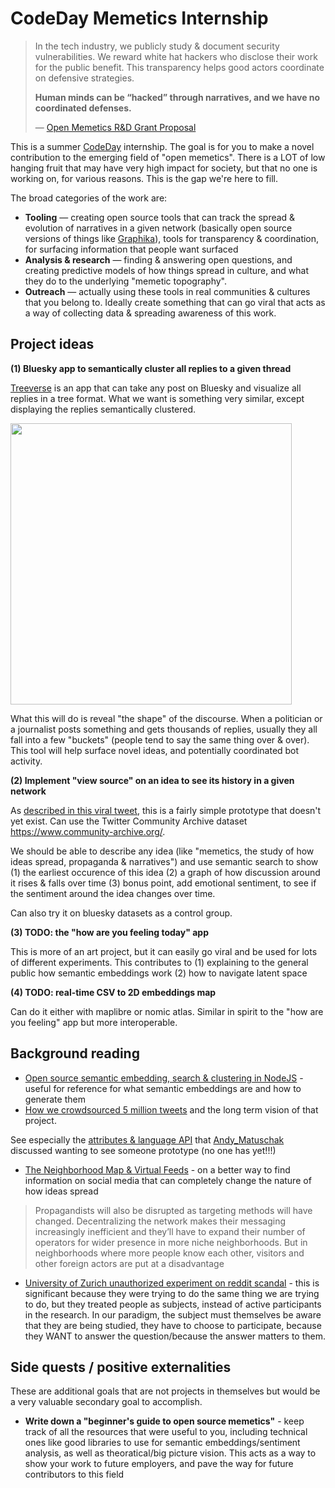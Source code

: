 # CodeDay Memetics Internship

> In the tech industry, we publicly study & document security vulnerabilities. We reward white hat hackers who disclose their work for the public benefit. This transparency helps good actors coordinate on defensive strategies. 
>
> **Human minds can be “hacked” through narratives, and we have no coordinated defenses.**
> 
> — [Open Memetics R&D Grant Proposal](https://docs.google.com/document/d/1kCLMHYjgWRPCjL5d7qXmN1QzgNXHmuljULaZg_04pZI/edit?tab=t.0)

This is a summer [CodeDay](https://codeday.org/) internship. The goal is for you to make a novel contribution to the emerging field of "open memetics". There is a LOT of low hanging fruit that may have very high impact for society, but that no one is working on, for various reasons. This is the gap we're here to fill. 

The broad categories of the work are:

- **Tooling** — creating open source tools that can track the spread & evolution of narratives in a given network (basically open source versions of things like [Graphika](https://graphika.com/)), tools for transparency & coordination, for surfacing information that people want surfaced  
- **Analysis & research** — finding & answering open questions, and creating predictive models of how things spread in culture, and what they do to the underlying "memetic topography". 
- **Outreach** — actually using these tools in real communities & cultures that you belong to. Ideally create something that can go viral that acts as a way of collecting data & spreading awareness of this work. 

## Project ideas

**(1) Bluesky app to semantically cluster all replies to a given thread** 

[Treeverse](https://github.com/paulgb/Treeverse) is an app that can take any post on Bluesky and visualize all replies in a tree format. What we want is something very similar, except displaying the replies semantically clustered. 

<img src="https://github.com/user-attachments/assets/529f7691-32aa-4ce6-bd3b-c42cac74bf19" width=450>

What this will do is reveal "the shape" of the discourse. When a politician or a journalist posts something and gets thousands of replies, usually they all fall into a few "buckets" (people tend to say the same thing over & over). This tool will help surface novel ideas, and potentially coordinated bot activity.  

**(2) Implement "view source" on an idea to see its history in a given network**

As [described in this viral tweet](https://x.com/DefenderOfBasic/status/1868816060599955560), this is a fairly simple prototype that doesn't yet exist. Can use the Twitter Community Archive dataset https://www.community-archive.org/.

We should be able to describe any idea (like "memetics, the study of how ideas spread, propaganda & narratives") and use semantic search to show (1) the earliest occurence of this idea (2) a graph of how discussion around it rises & falls over time (3) bonus point, add emotional sentiment, to see if the sentiment around the idea changes over time.

Can also try it on bluesky datasets as a control group. 

**(3) TODO: the "how are you feeling today" app**

This is more of an art project, but it can easily go viral and be used for lots of different experiments. This contributes to (1) explaining to the general public how semantic embeddings work (2) how to navigate latent space

**(4) TODO: real-time CSV to 2D embeddings map**

Can do it either with maplibre or nomic atlas. Similar in spirit to the "how are you feeling" app but more interoperable. 

## Background reading

- [Open source semantic embedding, search & clustering in NodeJS](https://dev.to/omar4ur/open-source-semantic-embedding-search-clustering-in-nodejs-23om) - useful for reference for what semantic embeddings are and how to generate them
- [How we crowdsourced 5 million tweets](https://omarshehata.substack.com/p/twitter-shut-off-api-access-users) and the long term vision of that project.

See especially the [attributes & language API](https://developers.perspectiveapi.com/s/about-the-api-attributes-and-languages?language=en_US#bridging) that [Andy_Matuschak](https://x.com/andy_matuschak/status/1780739603617739234) discussed wanting to see someone prototype (no one has yet!!!)

- [The Neighborhood Map & Virtual Feeds](https://alexpacheco.substack.com/p/filtering-the-information-network) - on a better way to find information on social media that can completely change the nature of how ideas spread

> Propagandists will also be disrupted as targeting methods will have changed. Decentralizing the network makes their messaging increasingly inefficient and they’ll have to expand their number of operators for wider presence in more niche neighborhoods. But in neighborhoods where more people know each other, visitors and other foreign actors are put at a disadvantage

- [University of Zurich unauthorized experiment on reddit scandal](https://www.newscientist.com/article/2478336-reddit-users-were-subjected-to-ai-powered-experiment-without-consent/) - this is significant because they were trying to do the same thing we are trying to do, but they treated people as subjects, instead of active participants in the research. In our paradigm, the subject must themselves be aware that they are being studied, they have to choose to participate, because they WANT to answer the question/because the answer matters to them.

## Side quests / positive externalities 

These are additional goals that are not projects in themselves but would be a very valuable secondary goal to accomplish.

- **Write down a "beginner's guide to open source memetics"** - keep track of all the resources that were useful to you, including technical ones like good libraries to use for semantic embeddings/sentiment analysis, as well as theoratical/big picture vision. This acts as a way to show your work to future employers, and pave the way for future contributors to this field
